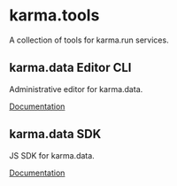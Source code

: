 # karma.tools

A collection of tools for karma.run services.

## karma.data Editor CLI

Administrative editor for karma.data.

[Documentation](packages/editor/README.md)

## karma.data SDK

JS SDK for karma.data.

[Documentation](packages/sdk/README.md)
